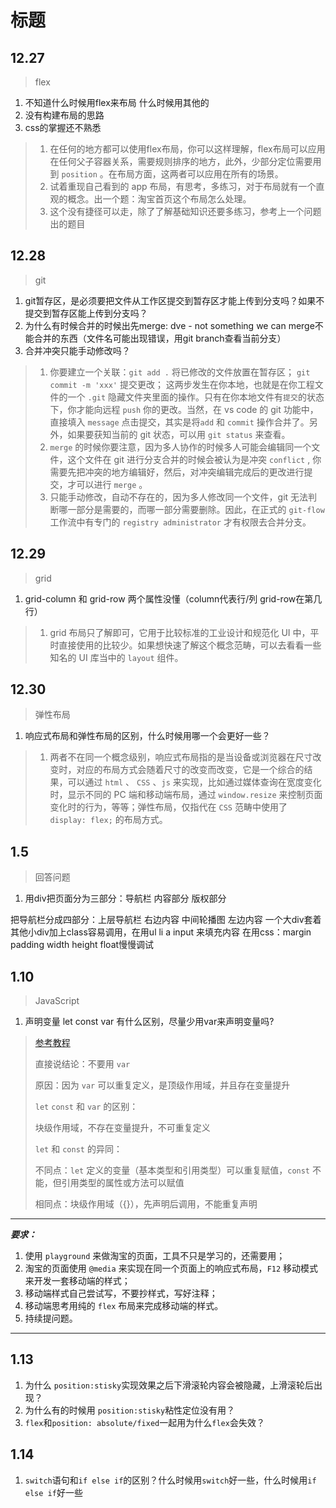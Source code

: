 # 标题

## 12.27

> flex

1. 不知道什么时候用flex来布局
  什么时候用其他的
2. 没有构建布局的思路
3. css的掌握还不熟悉

> 1. 在任何的地方都可以使用flex布局，你可以这样理解，flex布局可以应用在任何父子容器关系，需要规则排序的地方，此外，少部分定位需要用到 `position` 。在布局方面，这两者可以应用在所有的场景。
> 2. 试着重现自己看到的 app 布局，有思考，多练习，对于布局就有一个直观的概念。出一个题：淘宝首页这个布局怎么处理。
> 3. 这个没有捷径可以走，除了了解基础知识还要多练习，参考上一个问题出的题目

## 12.28

> git

1. git暂存区，是必须要把文件从工作区提交到暂存区才能上传到分支吗？如果不提交到暂存区能上传到分支吗？
2. 为什么有时候合并的时候出先merge: dve - not something we can merge不能合并的东西（文件名可能出现错误，用git branch查看当前分支）
3. 合并冲突只能手动修改吗？

> 1. 你要建立一个关联：`git add .` 将已修改的文件放置在暂存区； `git commit -m 'xxx'` 提交更改； 这两步发生在你本地，也就是在你工程文件的一个 `.git` 隐藏文件夹里面的操作。只有在你本地文件有`提交`的状态下，你才能向远程 `push` 你的更改。当然，在 vs code 的 git 功能中，直接填入 `message` 点击提交，其实是将`add` 和 `commit` 操作合并了。另外，如果要获知当前的 git 状态，可以用 `git status` 来查看。
> 2. `merge` 的时候你要注意，因为多人协作的时候多人可能会编辑同一个文件，这个文件在 git 进行分支合并的时候会被认为是冲突 `conflict` , 你需要先把冲突的地方编辑好，然后，对冲突编辑完成后的更改进行提交，才可以进行 `merge` 。
> 3. 只能手动修改，自动不存在的，因为多人修改同一个文件，git 无法判断哪一部分是需要的，而哪一部分需要删除。因此，在正式的 `git-flow` 工作流中有专门的 `registry administrator` 才有权限去合并分支。

## 12.29

> grid

1. grid-column 和 grid-row 两个属性没懂（column代表行/列  grid-row在第几行）

> 1. grid 布局只了解即可，它用于比较标准的工业设计和规范化 UI 中，平时直接使用的比较少。如果想快速了解这个概念范畴，可以去看看一些知名的 UI 库当中的 `layout` 组件。

## 12.30

>弹性布局

1. 响应式布局和弹性布局的区别，什么时候用哪一个会更好一些？

> 1. 两者不在同一个概念级别，响应式布局指的是当设备或浏览器在尺寸改变时，对应的布局方式会随着尺寸的改变而改变，它是一个综合的结果，可以通过 `html` 、 `CSS` 、`js` 来实现，比如通过媒体查询在宽度变化时，显示不同的 PC 端和移动端布局，通过 `window.resize` 来控制页面变化时的行为，等等；弹性布局，仅指代在 `CSS` 范畴中使用了 `display: flex;` 的布局方式。

## 1.5

> 回答问题

1. 用div把页面分为三部分：导航栏  内容部分 版权部分

把导航栏分成四部分：上层导航栏 右边内容 中间轮播图 左边内容 一个大div套着其他小div加上class容易调用，在用ul li a input 来填充内容
在用css：margin padding width height float慢慢调试

## 1.10

> JavaScript

1. 声明变量 let const var 有什么区别，尽量少用var来声明变量吗?

> [参考教程](https://es6.ruanyifeng.com/#docs/let)
>
> 直接说结论：不要用 `var`
>
> 原因：因为 `var` 可以重复定义，是顶级作用域，并且存在变量提升
>
> `let` `const` 和 `var` 的区别：
>
> 块级作用域，不存在变量提升，不可重复定义
>
> `let` 和 `const` 的异同：
>
> 不同点：`let` 定义的变量（基本类型和引用类型）可以重复赋值，`const` 不能，但引用类型的属性或方法可以赋值
>
> 相同点：块级作用域（{}），先声明后调用，不能重复声明

---

***要求：***

1. 使用 `playground` 来做淘宝的页面，工具不只是学习的，还需要用；
2. 淘宝的页面使用 `@media` 来实现在同一个页面上的响应式布局，`F12` 移动模式来开发一套移动端的样式；
3. 移动端样式自己尝试写，不要抄样式，写好注释；
4. 移动端思考用纯的 `flex` 布局来完成移动端的样式。
5. 持续提问题。

---

## 1.13
1. 为什么 `position:stisky`实现效果之后下滑滚轮内容会被隐藏，上滑滚轮后出现？
2. 为什么有的时候用 `position:stisky`粘性定位没有用？
3.  `flex`和`position: absolute/fixed`一起用为什么`flex`会失效？

## 1.14
1. `switch`语句和`if else if`的区别？什么时候用`switch`好一些，什么时候用`if else if`好一些
